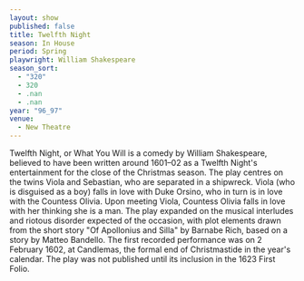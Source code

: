 ```yaml
---
layout: show
published: false
title: Twelfth Night
season: In House
period: Spring
playwright: William Shakespeare
season_sort: 
  - "320"
  - 320
  - .nan
  - .nan
year: "96_97"
venue: 
  - New Theatre
---
```



Twelfth Night, or What You Will is a comedy by William Shakespeare, believed to have been written around 1601–02 as a Twelfth Night's entertainment for the close of the Christmas season. The play centres on the twins Viola and Sebastian, who are separated in a shipwreck. Viola (who is disguised as a boy) falls in love with Duke Orsino, who in turn is in love with the Countess Olivia. Upon meeting Viola, Countess Olivia falls in love with her thinking she is a man. The play expanded on the musical interludes and riotous disorder expected of the occasion, with plot elements drawn from the short story "Of Apollonius and Silla" by Barnabe Rich, based on a story by Matteo Bandello. The first recorded performance was on 2 February 1602, at Candlemas, the formal end of Christmastide in the year's calendar. The play was not published until its inclusion in the 1623 First Folio.
